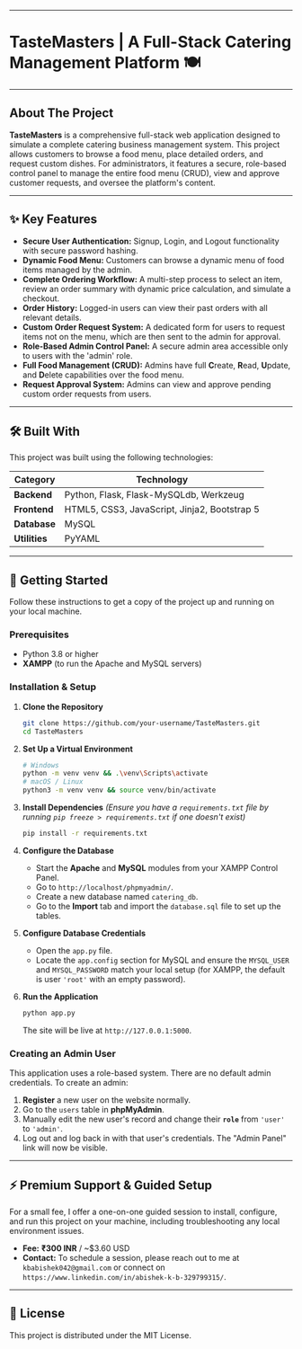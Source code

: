 
-----

# TasteMasters | A Full-Stack Catering Management Platform 🍽️


-----

## About The Project

**TasteMasters** is a comprehensive full-stack web application designed to simulate a complete catering business management system. This project allows customers to browse a food menu, place detailed orders, and request custom dishes. For administrators, it features a secure, role-based control panel to manage the entire food menu (CRUD), view and approve customer requests, and oversee the platform's content.

-----

## ✨ Key Features

  - **Secure User Authentication:** Signup, Login, and Logout functionality with secure password hashing.
  - **Dynamic Food Menu:** Customers can browse a dynamic menu of food items managed by the admin.
  - **Complete Ordering Workflow:** A multi-step process to select an item, review an order summary with dynamic price calculation, and simulate a checkout.
  - **Order History:** Logged-in users can view their past orders with all relevant details.
  - **Custom Order Request System:** A dedicated form for users to request items not on the menu, which are then sent to the admin for approval.
  - **Role-Based Admin Control Panel:** A secure admin area accessible only to users with the 'admin' role.
  - **Full Food Management (CRUD):** Admins have full **C**reate, **R**ead, **U**pdate, and **D**elete capabilities over the food menu.
  - **Request Approval System:** Admins can view and approve pending custom order requests from users.

-----

## 🛠️ Built With

This project was built using the following technologies:

| Category      | Technology                                    |
|---------------|-----------------------------------------------|
| **Backend** | Python, Flask, Flask-MySQLdb, Werkzeug        |
| **Frontend** | HTML5, CSS3, JavaScript, Jinja2, Bootstrap 5  |
| **Database** | MySQL                                         |
| **Utilities** | PyYAML                                        |

-----

## 🚀 Getting Started

Follow these instructions to get a copy of the project up and running on your local machine.

### Prerequisites

  - Python 3.8 or higher
  - **XAMPP** (to run the Apache and MySQL servers)

### Installation & Setup

1.  **Clone the Repository**

    ```sh
    git clone https://github.com/your-username/TasteMasters.git
    cd TasteMasters
    ```

2.  **Set Up a Virtual Environment**

    ```sh
    # Windows
    python -m venv venv && .\venv\Scripts\activate
    # macOS / Linux
    python3 -m venv venv && source venv/bin/activate
    ```

3.  **Install Dependencies**
    *(Ensure you have a `requirements.txt` file by running `pip freeze > requirements.txt` if one doesn't exist)*

    ```sh
    pip install -r requirements.txt
    ```

4.  **Configure the Database**

      - Start the **Apache** and **MySQL** modules from your XAMPP Control Panel.
      - Go to `http://localhost/phpmyadmin/`.
      - Create a new database named `catering_db`.
      - Go to the **Import** tab and import the `database.sql` file to set up the tables.

5.  **Configure Database Credentials**

      - Open the `app.py` file.
      - Locate the `app.config` section for MySQL and ensure the `MYSQL_USER` and `MYSQL_PASSWORD` match your local setup (for XAMPP, the default is user `'root'` with an empty password).

6.  **Run the Application**

    ```sh
    python app.py
    ```

    The site will be live at `http://127.0.0.1:5000`.

### Creating an Admin User

This application uses a role-based system. There are no default admin credentials. To create an admin:

1.  **Register** a new user on the website normally.
2.  Go to the `users` table in **phpMyAdmin**.
3.  Manually edit the new user's record and change their **`role`** from `'user'` to `'admin'`.
4.  Log out and log back in with that user's credentials. The "Admin Panel" link will now be visible.

-----

## ⚡ Premium Support & Guided Setup

For a small fee, I offer a one-on-one guided session to install, configure, and run this project on your machine, including troubleshooting any local environment issues.

  - **Fee:** **₹300 INR** / \~$3.60 USD
  - **Contact:** To schedule a session, please reach out to me at `kbabishek042@gmail.com` or connect on `https://www.linkedin.com/in/abishek-k-b-329799315/`.

-----

## 📄 License

This project is distributed under the MIT License.

